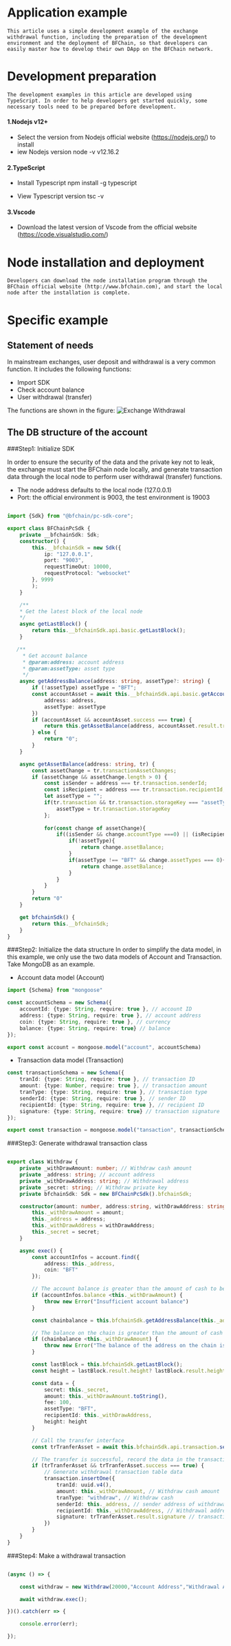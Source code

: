 # Application example

    This article uses a simple development example of the exchange withdrawal function, including the preparation of the development environment and the deployment of BFChain, so that developers can easily master how to develop their own DApp on the BFChain network.

# Development preparation
    The development examples in this article are developed using TypeScript. In order to help developers get started quickly, some necessary tools need to be prepared before development.

#### 1.Nodejs v12+
- Select the version from Nodejs official website (https://nodejs.org/) to install
- iew Nodejs version
node -v
v12.16.2

#### 2.TypeScript
- Install Typescript
npm install -g typescript

- View Typescript version
tsc -v

#### 3.Vscode
- Download the latest version of Vscode from the official website (https://code.visualstudio.com/)

# Node installation and deployment
    Developers can download the node installation program through the BFChain official website (http://www.bfchain.com), and start the local node after the installation is complete.

# Specific example
## Statement of needs

In mainstream exchanges, user deposit and withdrawal is a very common function.
It includes the following functions:

- Import SDK
- Check account balance
- User withdrawal (transfer)

The functions are shown in the figure:
![Exchange Withdrawal](./media/withdraw.png)

## The DB structure of the account

###Step1: Initialize SDK

In order to ensure the security of the data and the private key not to leak, the exchange must start the BFChain node locally, and generate transaction data through the local node to perform user withdrawal (transfer) functions.

- The node address defaults to the local node (127.0.0.1)
- Port: the official environment is 9003, the test environment is 19003

```ts

import {Sdk} from "@bfchain/pc-sdk-core";

export class BFChainPcSdk {
    private __bfchainSdk: Sdk;
    constructor() {
        this.__bfchainSdk = new Sdk({
            ip: "127.0.0.1",
            port: "9003",
            requestTimeOut: 10000,
            requestProtocol: "websocket"
        }, 9999
        );
    }

    /**
    * Get the latest block of the local node
    */
    async getLastBlock() {
        return this.__bfchainSdk.api.basic.getLastBlock();
    }

   /**
     * Get account balance
     * @param:address: account address
     * @param:assetType: asset type
     */
    async getAddressBalance(address: string, assetType?: string) {
        if (!assetType) assetType = "BFT";
        const accountAsset = await this.__bfchainSdk.api.basic.getAccountLastTransaction({
            address: address,
            assetType: assetType
        })
        if (accountAsset && accountAsset.success === true) {
            return this.getAssetBalance(address, accountAsset.result.transactionInBlock)
        } else {
            return "0";
        }
    }

    async getAssetBalance(address: string, tr) {
        const assetChange = tr.transactionAssetChanges;
        if (assetChange && assetChange.length > 0) {
            const isSender = address === tr.transaction.senderId;
            const isRecipient = address === tr.transaction.recipientId;
            let assetType = "";
            if(tr.transaction && tr.transaction.storageKey === "assetType" && tr.transaction.storageKey){
                assetType = tr.transaction.storageKey
            };
    
            for(const change of assetChange){
                if((isSender && change.accountType ===0) || (isRecipient && change.accountType === 1)){
                    if(!assetType){
                        return change.assetBalance;
                    }
                    if(assetType !== "BFT" && change.assetTypes === 0){
                        return change.assetBalance;
                    }
                }
            }
        }
        return "0"
    }

    get bfchainSdk() {
        return this.__bfchainSdk;
    }
}

```

###Step2: Initialize the data structure
In order to simplify the data model, in this example, we only use the two data models of Account and Transaction. Take MongoDB as an example.

- Account data model (Account)

```ts
import {Schema} from "mongoose"

const accountSchema = new Schema({
    accountId: {type: String, require: true }, // account ID
    address: {type: String, require: true }, // account address
    coin: {type: String, require: true }, // currency
    balance: {type: String, require: true} // balance
});

export const account = mongoose.model("account", accountSchema)
```
- Transaction data model (Transaction)

```ts
const transactionSchema = new Schema({
    tranId: {type: String, require: true }, // transaction ID
    amount: {type: Number, require: true }, // transaction amount
    tranType: {type: String, require: true }, // transaction type
    senderId: {type: String, require: true }, // sender ID
    recipientId: {type: String, require: true }, // recipient ID
    signature: {type: String, require: true} // transaction signature
});

export const transaction = mongoose.model("tansaction", transactionSchema)
```

###Step3: Generate withdrawal transaction class
```ts

export class Withdraw {
    private _withDrawAmount: number; // Withdraw cash amount
    private _address: string; // account address
    private _withDrawAddress: string; // Withdrawal address
    private _secret: string; // Withdraw private key
    private bfchainSdk: Sdk = new BFChainPcSdk().bfchainSdk;

    constructor(amount: number, address:string, withDrawAddress: string, secret: string) {
        this._withDrawAmount = amount;
        this._address = address;
        this._withDrawAddress = withDrawAddress;
        this._secret = secret;
    }

    async exec() {
        const accountInfos = account.find({
            address: this._address,
            coin: "BFT"
        });

        // The account balance is greater than the amount of cash to be withdrawn
        if (accountInfos.balance <this._withDrawAmount) {
            throw new Error("Insufficient account balance")
        }

        const chainbalance = this.bfchainSdk.getAddressBalance(this._address);

        // The balance on the chain is greater than the amount of cash to be withdrawn
        if (chainbalance <this._withDrawAmount) {
            throw new Error("The balance of the address on the chain is insufficient")
        }

        const lastBlock = this.bfchainSdk.getLastBlock();
        const height = lastBlock.result.height? lastBlock.result.height: 1;

        const data = {
            secret: this._secret,
            amount: this._withDrawAmount.toString(),
            fee: 100,
            assetType: "BFT",
            recipientId: this._withDrawAddress,
            height: height
        }

        // Call the transfer interface
        const trTranferAsset = await this.bfchainSdk.api.transaction.sendTransferAsset(data);

        // The transfer is successful, record the data in the transaction table
        if (trTranferAsset && trTranferAsset.success === true) {
            // Generate withdrawal transaction table data
            transaction.insertOne({
                tranId: uuid.v4(),
                amount: this._withDrawAmount, // Withdraw cash amount
                tranType: "withdraw", // Withdraw cash
                senderId: this._address, // sender address of withdrawal
                recipientId: this._withDrawAddress, // Withdrawal address
                signature: trTranferAsset.result.signature // transaction signature
            })
        }
    }
}

```

###Step4: Make a withdrawal transaction
```ts

(async () => {

    const withdraw = new Withdraw(20000,"Account Address","Withdrawal Address","Account Address Private Key");

    await withdraw.exec();

})().catch(err => {

    console.error(err);

});

```